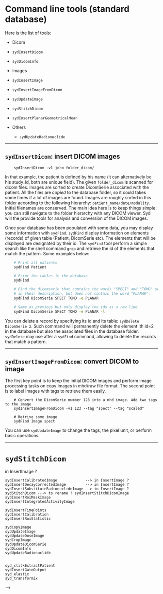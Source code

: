 # Command line tools (standard database)

Here is the list of tools:

- Dicom
 - `sydInsertDicom`
 - `sydDicomInfo`

- Images
 - `sydInsertImage`
 - `sydInsertImageFromDicom`
 - `sydUpdateImage`
 - `sydStitchDicom`
 - `sydInsertPlanarGeometricalMean`
 
- Others
  - `sydUpdateRadionuclide`

<!--
 -  - `sydInsertMultiplyImage`
 - `sydInsertCalibratedImage`
 - `sydInsertDecayCorrectedImage`
 - `sydInsertSubstituteRadionuclideImage`
 - `sydStitchDicom`
 - `sydInsertRoiMaskImage`
 - `sydInsertIntegratedActivityImage`

- Insert for specific tables
 - `sydInsertTimePoints`
 - `sydInsertCalibration`
 - `sydInsertRoiStatistic`

- Processing
 - `sydCopyImage`
 - `sydUpdateImage`
 - `sydUpdateDoseImage`
 - `sydCropImage`
 - `sydUpdateDicomSerie`
 - `sydUpdateRadionuclide`


- With external tools
 - `syd_clitkExtractPatient`
 - `sydInsertGateOutput`
 - `syd_elastix`
 - `syd_transformix`
-->

----------------------------------------------------------
## ```sydInsertDicom```: insert DICOM images

```
    sydInsertDicom -v1 john folder_dicom/
```

In that example, the patient is defined by his name (it can alternatively be his study_id, both are unique field). The given `folder_dicom` is scanned for dicom files. Images are sorted to create DicomSerie  associated with the patient. All the files are *copied* to the database folder, so it could takes some times if a lot of images are found. Images are roughly sorted in this folder according to the following hierarchy: `patient_name/date/modality`. Initial filenames are conserved. The main idea here is to keep things simple: you can still navigate to the folder hierarchy with any DICOM viewer. Syd will the provide tools for analysis and conversion of the DICOM images.

Once your database has been populated with some data, you may display some information with `sydFind`. `sydFind` display information on elements (records) of given table (Patient, DicomSerie etc). The elements that will be displayed are designated by their id. The `sydFind` tool perform a simple search like the shell command `grep` and retrieve the id of the elements that match the pattern. Some examples below:

```sh
    # Print all patients
    sydFind Patient

    # Print the tables in the database
    sydFind

    # Find the dicomserie that contains the words "SPECT" and "TOMO" somewhere
    # in their description, but does not contain the word "PLANAR".
    sydFind DicomSerie SPECT TOMO -e PLANAR

    # Same as previous but only display the ids as a raw line
    sydFind DicomSerie SPECT TOMO -e PLANAR -l
```

You can delete a record by specifying its id and its table: `sydDelete DicomSerie 2`. Such command will permanently delete the element ith id=2 in the database but also the associated files in the database folder. `sydDelete` may use after a `sydFind` command, allowing to delete the records that match a pattern.


----------------------------------------------------------
## ```sydInsertImageFromDicom```: convert DICOM to image

The first key point is to keep the initial DICOM images and perform image processing tasks on copy images in mhd/raw file format. The second point is to label images with tags to retrieve them easily.

```
    # Convert the DicomSerie number 123 into a mhd image. Add two tags to the image
    sydInsertImageFromDicom -v1 123 --tag "spect" --tag "scaled"

    # Retrive some image
    sydFind Image spect
```

You can use `sydUpdateImage` to change the tags, the pixel unit, or perform basic operations.


----------------------------------------------------------
# ```sydStitchDicom```




<!--

## TODO Tools

    sydInsertDicom

    sydInsertImageFromDicom
    sydInsertImage
    sydInsertMultiplyImage               --> in InsertImage ?
    sydInsertCalibratedImage             --> in InsertImage ?
    sydInsertDecayCorrectedImage         --> in InsertImage ?
    sydInsertSubstituteRadionuclideImage --> in InsertImage ?
    sydStitchDicom ---> to rename ? sydInsertStitchDicomImage
    sydInsertRoiMaskImage
    sydInsertIntegratedActivityImage

    sydInsertTimePoints
    sydInsertCalibration
    sydInsertRoiStatistic

    sydCopyImage
    sydUpdateImage
    sydUpdateDoseImage
    sydCropImage
    sydUpdateDicomSerie
    sydDicomInfo
    sydUpdateRadionuclide


    syd_clitkExtractPatient
    sydInsertGateOutput
    syd_elastix
    syd_transformix
-->